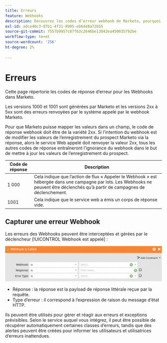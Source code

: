 ```yaml
---
title: Erreurs
feature: Webhooks
description: Découvrez les codes d’erreur webhook de Marketo, pourquoi des réponses 2xx sont requises pour mettre à jour les champs de prospect et comment capturer et gérer les erreurs avec Webhook.
exl-id: adce40c3-87b1-4f31-8995-eb64e8a72b55
source-git-commit: 7557b9957c87f63c2646be13842ea450035792be
workflow-type: tm+mt
source-wordcount: '256'
ht-degree: 2%

---
```


# Erreurs

Cette page répertorie les codes de réponse d’erreur pour les Webhooks dans Marketo.

Les versions 1000 et 1001 sont générées par Marketo et les versions 2xx à 5xx sont des erreurs renvoyées par le système appelé par le webhook Marketo.

Pour que Marketo puisse mapper les valeurs dans un champ, le code de réponse webhook doit être de la variété 2xx. Si l’intention du webhook est de modifier les valeurs de l’enregistrement du prospect Marketo via la réponse, alors le service Web appelé doit renvoyer la valeur 2xx, tous les autres codes de réponse entraîneront l’ignorance du webhook dans le but de mettre à jour les valeurs de l’enregistrement du prospect.

| Code de réponse | Description |
| --- | --- |
| 1 000 | Cela indique que l’action de flux « Appeler le Webhook » est hébergée dans une campagne par lots. Les Webhooks ne peuvent être déclenchés qu’à partir de campagnes de déclenchement. |
| 1001 | Cela indique que le service web a émis un corps de réponse vide. |

## Capturer une erreur Webhook

Les erreurs des Webhooks peuvent être interceptées et gérées par le déclencheur [!UICONTROL Webhook est appelé] :

![ Webhook est appelé ](assets/webhook-called.png)

* Réponse : la réponse est la payload de réponse littérale reçue par la requête.
* Type d’erreur : il correspond à l’expression de raison du message d’état HTTP.

Ils peuvent être utilisés pour gérer et réagir aux erreurs et exceptions prévisibles. Selon le service auquel vous intégrez, il peut être possible de récupérer automatiquement certaines classes d’erreurs, tandis que des alertes peuvent être créées pour informer les utilisateurs et utilisatrices d’erreurs inattendues.
